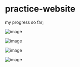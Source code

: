 ﻿# practice-website

my progress so far;

![image](https://github.com/user-attachments/assets/c3108b5b-a0af-44da-afab-74557bc6c3da)

![image](https://github.com/user-attachments/assets/29bbadf5-be08-4fbf-a19e-f37ea1a9111f)

![image](https://github.com/user-attachments/assets/6c925e8e-e00f-4064-8944-e9095463df35)

![image](https://github.com/user-attachments/assets/33b0126c-9c92-4f05-b74c-99471bbd5454)
